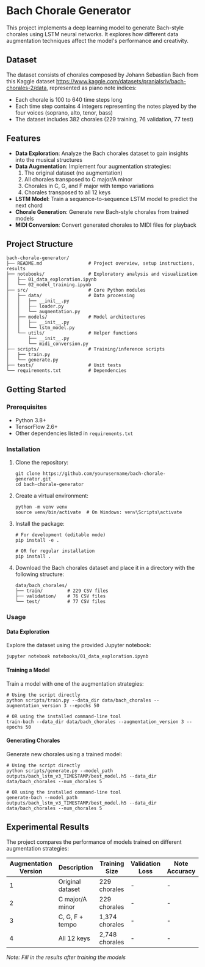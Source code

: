 # Bach Chorale Generator

This project implements a deep learning model to generate Bach-style chorales using LSTM neural networks. It explores how different data augmentation techniques affect the model's performance and creativity.

## Dataset

The dataset consists of chorales composed by Johann Sebastian Bach from this Kaggle dataset https://www.kaggle.com/datasets/pranjalsriv/bach-chorales-2/data, represented as piano note indices:
- Each chorale is 100 to 640 time steps long
- Each time step contains 4 integers representing the notes played by the four voices (soprano, alto, tenor, bass)
- The dataset includes 382 chorales (229 training, 76 validation, 77 test)

## Features

- **Data Exploration**: Analyze the Bach chorales dataset to gain insights into the musical structures
- **Data Augmentation**: Implement four augmentation strategies:
  1. The original dataset (no augmentation)
  2. All chorales transposed to C major/A minor
  3. Chorales in C, G, and F major with tempo variations
  4. Chorales transposed to all 12 keys
- **LSTM Model**: Train a sequence-to-sequence LSTM model to predict the next chord
- **Chorale Generation**: Generate new Bach-style chorales from trained models
- **MIDI Conversion**: Convert generated chorales to MIDI files for playback

## Project Structure

```
bach-chorale-generator/
├── README.md                 # Project overview, setup instructions, results
├── notebooks/                # Exploratory analysis and visualization
│   ├── 01_data_exploration.ipynb
│   └── 02_model_training.ipynb
├── src/                      # Core Python modules
│   ├── data/                 # Data processing
│   │   ├── __init__.py
│   │   ├── loader.py
│   │   └── augmentation.py
│   ├── models/               # Model architectures
│   │   ├── __init__.py
│   │   └── lstm_model.py
│   └── utils/                # Helper functions
│       ├── __init__.py
│       └── midi_conversion.py
├── scripts/                  # Training/inference scripts
│   ├── train.py
│   └── generate.py
├── tests/                    # Unit tests
└── requirements.txt          # Dependencies
```

## Getting Started

### Prerequisites

- Python 3.8+
- TensorFlow 2.6+
- Other dependencies listed in `requirements.txt`

### Installation

1. Clone the repository:
   ```
   git clone https://github.com/yourusername/bach-chorale-generator.git
   cd bach-chorale-generator
   ```

2. Create a virtual environment:
   ```
   python -m venv venv
   source venv/bin/activate  # On Windows: venv\Scripts\activate
   ```

3. Install the package:
   ```
   # For development (editable mode)
   pip install -e .
   
   # OR for regular installation
   pip install .
   ```

4. Download the Bach chorales dataset and place it in a directory with the following structure:
   ```
   data/bach_chorales/
   ├── train/         # 229 CSV files
   ├── validation/    # 76 CSV files
   └── test/          # 77 CSV files
   ```

### Usage

#### Data Exploration

Explore the dataset using the provided Jupyter notebook:
```
jupyter notebook notebooks/01_data_exploration.ipynb
```

#### Training a Model

Train a model with one of the augmentation strategies:
```
# Using the script directly
python scripts/train.py --data_dir data/bach_chorales --augmentation_version 3 --epochs 50

# OR using the installed command-line tool
train-bach --data_dir data/bach_chorales --augmentation_version 3 --epochs 50
```

#### Generating Chorales

Generate new chorales using a trained model:
```
# Using the script directly
python scripts/generate.py --model_path outputs/bach_lstm_v3_TIMESTAMP/best_model.h5 --data_dir data/bach_chorales --num_chorales 5

# OR using the installed command-line tool
generate-bach --model_path outputs/bach_lstm_v3_TIMESTAMP/best_model.h5 --data_dir data/bach_chorales --num_chorales 5
```

## Experimental Results

The project compares the performance of models trained on different augmentation strategies:

| Augmentation Version | Description | Training Size | Validation Loss | Note Accuracy |
|----------------------|-------------|---------------|-----------------|---------------|
| 1 | Original dataset | 229 chorales | - | - |
| 2 | C major/A minor | 229 chorales | - | - |
| 3 | C, G, F + tempo | 1,374 chorales | - | - |
| 4 | All 12 keys | 2,748 chorales | - | - |

*Note: Fill in the results after training the models*
